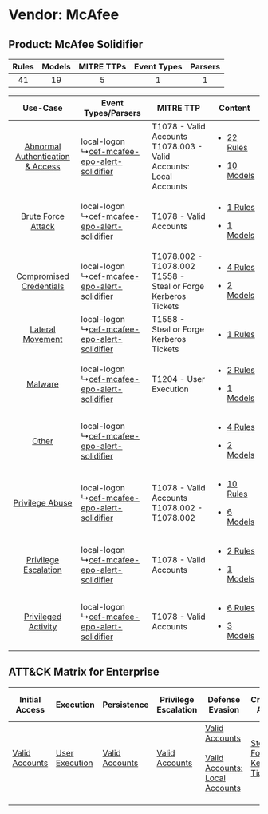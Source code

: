 Vendor: McAfee
==============
Product: McAfee Solidifier
--------------------------
| Rules | Models | MITRE TTPs | Event Types | Parsers |
|:-----:|:------:|:----------:|:-----------:|:-------:|
|  41   |   19   |     5      |      1      |    1    |

|    Use-Case    | Event Types/Parsers    | MITRE TTP    | Content    |
|:----:| ---- | ---- | ---- |
| [Abnormal Authentication & Access](../../../UseCases/uc_abnormal_authentication_&_access.md) |  local-logon<br> ↳[cef-mcafee-epo-alert-solidifier](Ps/pC_cefmcafeeepoalertsolidifier.md)<br> | T1078 - Valid Accounts<br>T1078.003 - Valid Accounts: Local Accounts<br> | [<ul><li>22 Rules</li></ul><ul><li>10 Models</li></ul>](RM/r_m_mcafee_mcafee_solidifier_Abnormal_Authentication_&_Access.md) |
|    [Brute Force Attack](../../../UseCases/uc_brute_force_attack.md)    |  local-logon<br> ↳[cef-mcafee-epo-alert-solidifier](Ps/pC_cefmcafeeepoalertsolidifier.md)<br> | T1078 - Valid Accounts<br>    | [<ul><li>1 Rules</li></ul><ul><li>1 Models</li></ul>](RM/r_m_mcafee_mcafee_solidifier_Brute_Force_Attack.md)    |
|          [Compromised Credentials](../../../UseCases/uc_compromised_credentials.md)          |  local-logon<br> ↳[cef-mcafee-epo-alert-solidifier](Ps/pC_cefmcafeeepoalertsolidifier.md)<br> | T1078.002 - T1078.002<br>T1558 - Steal or Forge Kerberos Tickets<br>     | [<ul><li>4 Rules</li></ul><ul><li>2 Models</li></ul>](RM/r_m_mcafee_mcafee_solidifier_Compromised_Credentials.md)    |
|    [Lateral Movement](../../../UseCases/uc_lateral_movement.md)    |  local-logon<br> ↳[cef-mcafee-epo-alert-solidifier](Ps/pC_cefmcafeeepoalertsolidifier.md)<br> | T1558 - Steal or Forge Kerberos Tickets<br>    | [<ul><li>1 Rules</li></ul>](RM/r_m_mcafee_mcafee_solidifier_Lateral_Movement.md)    |
|    [Malware](../../../UseCases/uc_malware.md)    |  local-logon<br> ↳[cef-mcafee-epo-alert-solidifier](Ps/pC_cefmcafeeepoalertsolidifier.md)<br> | T1204 - User Execution<br>    | [<ul><li>2 Rules</li></ul><ul><li>1 Models</li></ul>](RM/r_m_mcafee_mcafee_solidifier_Malware.md)    |
|    [Other](../../../UseCases/uc_other.md)    |  local-logon<br> ↳[cef-mcafee-epo-alert-solidifier](Ps/pC_cefmcafeeepoalertsolidifier.md)<br> |    | [<ul><li>4 Rules</li></ul><ul><li>2 Models</li></ul>](RM/r_m_mcafee_mcafee_solidifier_Other.md)    |
|    [Privilege Abuse](../../../UseCases/uc_privilege_abuse.md)    |  local-logon<br> ↳[cef-mcafee-epo-alert-solidifier](Ps/pC_cefmcafeeepoalertsolidifier.md)<br> | T1078 - Valid Accounts<br>T1078.002 - T1078.002<br>    | [<ul><li>10 Rules</li></ul><ul><li>6 Models</li></ul>](RM/r_m_mcafee_mcafee_solidifier_Privilege_Abuse.md)    |
|    [Privilege Escalation](../../../UseCases/uc_privilege_escalation.md)    |  local-logon<br> ↳[cef-mcafee-epo-alert-solidifier](Ps/pC_cefmcafeeepoalertsolidifier.md)<br> | T1078 - Valid Accounts<br>    | [<ul><li>2 Rules</li></ul><ul><li>1 Models</li></ul>](RM/r_m_mcafee_mcafee_solidifier_Privilege_Escalation.md)    |
|    [Privileged Activity](../../../UseCases/uc_privileged_activity.md)    |  local-logon<br> ↳[cef-mcafee-epo-alert-solidifier](Ps/pC_cefmcafeeepoalertsolidifier.md)<br> | T1078 - Valid Accounts<br>    | [<ul><li>6 Rules</li></ul><ul><li>3 Models</li></ul>](RM/r_m_mcafee_mcafee_solidifier_Privileged_Activity.md)    |

ATT&CK Matrix for Enterprise
----------------------------
| Initial Access                                                      | Execution                                                           | Persistence                                                         | Privilege Escalation                                                | Defense Evasion                                                                                                                                            | Credential Access                                                                    | Discovery | Lateral Movement | Collection | Command and Control | Exfiltration | Impact |
| ------------------------------------------------------------------- | ------------------------------------------------------------------- | ------------------------------------------------------------------- | ------------------------------------------------------------------- | ---------------------------------------------------------------------------------------------------------------------------------------------------------- | ------------------------------------------------------------------------------------ | --------- | ---------------- | ---------- | ------------------- | ------------ | ------ |
| [Valid Accounts](https://attack.mitre.org/techniques/T1078)<br><br> | [User Execution](https://attack.mitre.org/techniques/T1204)<br><br> | [Valid Accounts](https://attack.mitre.org/techniques/T1078)<br><br> | [Valid Accounts](https://attack.mitre.org/techniques/T1078)<br><br> | [Valid Accounts](https://attack.mitre.org/techniques/T1078)<br><br>[Valid Accounts: Local Accounts](https://attack.mitre.org/techniques/T1078/003)<br><br> | [Steal or Forge Kerberos Tickets](https://attack.mitre.org/techniques/T1558)<br><br> |           |                  |            |                     |              |        |